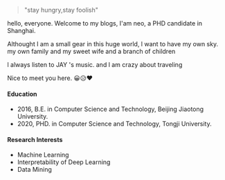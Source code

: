 > "stay hungry,stay foolish"

hello, everyone. Welcome to my blogs, I'am neo, a PHD candidate in Shanghai.

Althought I am a small gear in this huge world, l want to have my own sky. my own family and my sweet wife and a branch of children

l always listen to JAY 's  music. and l am crazy about traveling

Nice to meet you here. 😀😥❤

#### Education
- 2016, B.E. in Computer Science and Technology, Beijing Jiaotong University.
- 2020, PHD. in Computer Science and Technology, Tongji University.

#### Research Interests
- Machine Learning
- Interpretability of Deep Learning
- Data Mining
